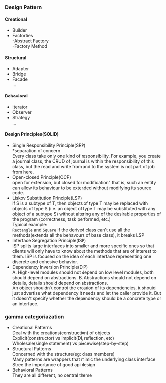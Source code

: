### Design Pattern

#### Creational 
- Builder  
- Factorties  
-Abstract Factory  
-Factory Method  

#### Structural
- Adapter  
- Bridge  
- Facade  
...

#### Behavioral
- Iterator  
- Observer  
- Strategy  
...

#### Design Principles(SOLID)
- Single Responsibility Principle(SRP)  
 *separation of concern  
 Every class take only one kind of responsibility. For example, you create a journal class, the CRUD of journal is within
 the responsibility of this class, but the read and write from and to the system is not part of job from here.  
- Open-closed Principle(OCP)  
 open for extension, but closed for modification" that is, such an entity can allow its behaviour to be extended without modifying its source code.
- Liskov Substitution Principle(LSP)  
 if S is a subtype of T, then objects of type T may be replaced with objects of type S (i.e. an object of type T may be substituted with any object of a subtype S) without altering any of the desirable properties of the program (correctness, task performed, etc.)  
 Typical example:   
 `Rectangle` and `Square`
 If the derived class can't use all the methods(extends all the behavours of base class), it breaks LSP
- Interface Segregation Principle(ISP)  
ISP splits large interfaces into smaller and more specific ones so that clients will only have to know about the methods that are of interest to them. ISP is focused on the idea of each interface representing one discrete and cohesive behavior.
- Dependency Inversion Principle(DIP)  
A. High-level modules should not depend on low level modules, both should depend on abstractions. 
B. Abstractions should not depend on details, details should depend on abstractions.   
An object shouldn't control the creation of its dependencies, it should just advertise what dependency it needs and let the caller provide it. But it doesn't specify whether the dependency should be a concrete type or an interface.


### gamma categoriazation
- Creational Patterns  
Deal with the creations(construction) of objects  
Explicit(constructor) vs implicit(DI, reflection, etc)  
Wholesale(single statement) vs piecewise(step-by-step)
- Structural Patterns  
Concerned with the structure(eg: class members)  
Many patterns are wrappers that mimic the underlying class interface  
Stree the importance of good api design  
- Behavioral Patterns  
They are all different, no central theme







